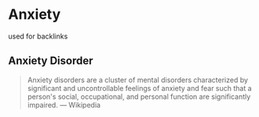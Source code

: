 # Anxiety

used for backlinks

## Anxiety Disorder

> Anxiety disorders are a cluster of mental disorders characterized by significant and uncontrollable feelings of anxiety and fear such that a person's social, occupational, and personal function are significantly impaired. &mdash; Wikipedia
